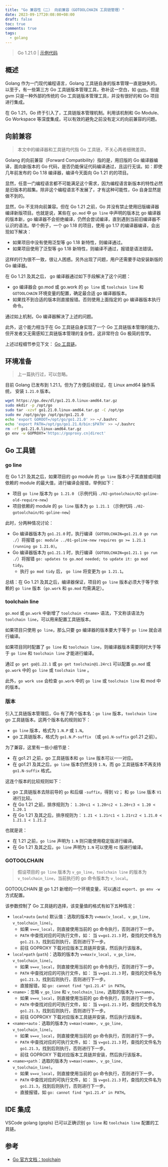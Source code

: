 ```yaml
---
title: "Go 兼容性（二） 向前兼容（GOTOOLCHAIN 工具链管理）"
date: 2023-09-17T20:08:00+08:00
draft: false
toc: true
comments: true
tags:
  - golang
---
```


> Go 1.21.0 | [示例代码](https://github.com/rectcircle/go-compatibility-example)

## 概述

Golang 作为一门现代编程语言，Golang 工具链自身的版本管理一直是缺失的。以至于，有一些第三方 Go 工具链版本管理工具，弥补这一空白，如 [gvm](https://github.com/moovweb/gvm)。但是 gvm 只是一种外部的传统的 Go 工具链版本管理工具，并没有很好的和 Go 项目进行集成。

在 Go 1.21，Go 终于引入了，工具链版本管理机制。利用该机制和 Go Module、Go Workspace 等深度集成，可以有效的避免之前没有定义的向前兼容的问题。

## 向前兼容

> 本文中的编译器和工具链均代指 Go 工具链，不关心两者细微差异。

Golang 的向前兼容（Forward Compatibility）指的是，用旧版的 Go 编译器编译，面向新版本的 Go 代码，是否仍能保证代码编译通过，且运行无误。如：即使几年前发布的 Go 1.18 编译器，编译今天面向 Go 1.21 的的项目。

显然，任意一门编程语言都不可能满足这个需求，因为编程语言新版本的特性必然是旧版本的超集。除非这个编程语言不发展了，才有这种可能性，Go 自身显然是做不到的。

显然，Go 不支持向前兼容。但在 Go 1.21 之前，Go 并没有禁止使用旧版编译器编译新版项目。也就是说，某些在 `go.mod` 中 `go line` 中声明的版本比 go 编译器的版本新，go 编译器不会拒绝编译，仍然会尝试编译，直到遇到当前旧编译器不认识的语法。举个例子，一个 go 1.18 的项目，使用 go 1.17 的编译器编译，会出现如下解决：

* 如果项目中没有使用泛型等 go 1.18 新特性，则编译通过。
* 如果项目使用了泛型等 go 1.18 新特性，则编译不通过，报错是语法错误。

这样的行为很不一致，很让人困惑。另外出现了问题，用户还需要手动安装新版的 Go 编译器。

在 Go 1.21 及其之后， go 编译器通过如下手段解决了这个问题：

* go 编译器会 go.mod 或 go.work 的 `go line` 或 `toolchain line` 和 `GOTOOLCHAIN` 环境变量的配置，确定最合适 go 编译器版本。
* 如果找不到合适的版本则直接报错。否则使用上面指定的 go 编译器版本执行命令。

通过如上机制，Go 编译器解决了上述的问题。

此外，这个能力相当于在 Go 工具链自身实现了一个 Go 工具链版本管理的能力，但开发者又无需感知工具链版本管理的复杂性，这非常符合 Go 极简的哲学。

上述过程细节参见下文： [Go 工具链](#go-工具链)。

## 环境准备

> 上一篇执行过，可以忽略。

目前 Golang 已发布到 1.21.1。但为了方便后续验证，在 Linux amd64 操作系统， 安装 `1.21.0` 版本。

```bash
wget https://go.dev/dl/go1.21.0.linux-amd64.tar.gz
sudo mkdir -p /opt/go
sudo tar -xzvf go1.21.0.linux-amd64.tar.gz -C /opt/go
sudo mv /opt/go/go /opt/go/go1.21.0
echo 'export GOROOT=/opt/go/go1.21.0' >> ~/.bashrc
echo 'export PATH=/opt/go/go1.21.0/bin:$PATH' >> ~/.bashrc
rm -rf go1.21.0.linux-amd64.tar.gz
go env -w GOPROXY='https://goproxy.cn|direct'
```

## Go 工具链

### go line

在 Go 1.21 及其之后，如果项目的 go module 的 `go line` 版本小于其直接或间接依赖的 module 的最大值，进行编译会报错，举例如下：

* 项目 `go line` 版本为 `go 1.21.0` （示例代码 `./02-gotoolchain/02-goline-old-require-new`）
* 项目依赖的 module 的 `go line` 版本为 `go 1.21.1` （示例代码 `./02-gotoolchain/01-goline-new`）

此时，分两种情况讨论：

* Go 编译器版本为 `go1.21.0` 时，执行编译（`GOTOOLCHAIN=go1.21.0 go run ./`）将报错 `go: module ../01-goline-new requires go >= 1.21.1 (running go 1.21.0)`。
* Go 编译器版本为 `go1.21.1` 时，执行编译（`GOTOOLCHAIN=go1.21.1 go run ./`）将报错 `go: updates to go.mod needed; to update it: go mod tidy`。
    * 执行 `go mod tidy` 后， `go line` 将变更为 `go 1.21.1`。

总结：在 Go 1.21 及其之后，编译器保证，项目的 `go line` 版本必须大于等于依赖的  `go line` 版本（`go.work` 和 `go.mod` 均需满足）。

### toolchain line

`go.mod` 或 `go.work` 中新增了 `toolchain <tname>` 语法，下文称该语法为 `toolchain line`，可以用来配置工具链版本。

如果项目只使用 `go line`，那么只要 go 编译器的版本要大于等于 `go line` 就会进行编译。

如果项目同时配置了 `go line` 和 `toolchain line`，则编译器版本需要同时大于等于 `go line` 和 `toolchain line` 才能进行编译。

通过 `go get go@1.22.1` 或 `go get toolchain@1.24rc1` 可以配置 `go.mod` 或 `go.work` 中的 `go line` 或 `toolchain line` 。

此外，`go work use` 会检查 `go.work` 中的 `go line` 或 `toolchain line` 和 mod 中的版本。

### 版本

引入工具链版本管理后，Go 有了两个版本名：`go line` 版本，`toolchain line` go 工具链版本。这两个版本名的规则如下：

* `go line` 版本，格式为 `1.N.P` 或 `1.N`。
* go 工具链版本，格式为 `go1.N.P-suffix` （或 `go1.N-suffix` go1.21 之前）。

为了兼容，这里有一些小细节是：

* 在 go1.21 之前，go 工具链版本和 `go line` 版本可以一一对应。
* 在 go1.21 及其之后，`go line` 版本仍然支持 `1.N`，而 go 工具链版本不再支持 `go1.N-suffix` 格式。

这连个版本的比较规则如下：

* go 工具链版本去除前导的 `go` 和后缀 `-suffix`，得到 `V2`； 和 `go line` 版本 `V1` 进行比较。
* 在 Go 1.21 之前，排序规则为： `1.20rc1 < 1.20rc2 < 1.20rc3 < 1.20 < 1.20.1`
* 在 Go 1.21 及其之后，排序规则为： `1.21 < 1.21rc1 < 1.21rc2 < 1.21.0 < 1.21.1 < 1.21.2`

也就是说：

* 在 1.21 之前，`go line` 声明为 `1.N` 则只能使用稳定版进行编译。
* 在 Go 1.21 及其之后，`go line` 声明为 `1.N` 可以使用 rc 版进行编译。

### GOTOOLCHAIN

> 假设项目的 `go line` 版本为 `v_go_line`，`toolchain line` 的版本为 `v_toolchain_line`，当前执行的 go 命令版本为 `v_local`。

GOTOOLCHAIN 是 go 1.21 新增的一个环境变量，可以通过 `export`、`go env -w` 方式配置。

该参数控制了 Go 工具链的选择，该变量值的格式有如下五种情况：

* `local+auto` (`auto`) 默认值：选取的版本为 `v=max(v_local, v_go_line, v_toolchain_line)`。
    * 如果 `v==v_local`，则直接使用当前的 go 命令执行，否则进行下一步。
    * `PATH` 中查找对应的可执行文件，如： 当 `v=go1.21.3` 时，查找的文件名为 `go1.21.3`，找到后则执行，否则进行下一步。
    * 前往 GOPROXY 下载对应版本工具链并安装，然后执行该版本。
* `local+path` (`path`)：选取的版本为 `v=max(v_local, v_go_line, v_toolchain_line)`。
    * 如果 `v==v_local`，则直接使用当前的 go 命令执行，否则进行下一步。
    * `PATH` 中查找对应的可执行文件，如： 当 `v=go1.21.3` 时，查找的文件名为 `go1.21.3`，找到后则执行，否则进行下一步。
    * 直接报错，如 `go: cannot find "go1.21.4" in PATH`。
* `<name>`：忽略 `v_go_line` 和 `v_toolchain_line`，选取的版本为 `v=<name>`。
    * 如果 `v==v_local`，则直接使用当前的 go 命令执行，否则进行下一步。
    * `PATH` 中查找对应的可执行文件，如： 当 `v=go1.21.3` 时，查找的文件名为 `go1.21.3`，找到后则执行，否则进行下一步。
    * 前往 GOPROXY 下载对应版本工具链并安装，然后执行该版本。
* `<name>+auto`：选取的版本为 `v=max(<name>, v_go_line, v_toolchain_line)`。
    * 如果 `v==v_local`，则直接使用当前的 go 命令执行，否则进行下一步。
    * `PATH` 中查找对应的可执行文件，如： 当 `v=go1.21.3` 时，查找的文件名为 `go1.21.3`，找到后则执行，否则进行下一步。
    * 前往 GOPROXY 下载对应版本工具链并安装，然后执行该版本。
* `<name>+path`：选取的版本为 `v=max(<name>, v_go_line, v_toolchain_line)`。
    * 如果 `v==v_local`，则直接使用当前的 go 命令执行，否则进行下一步。
    * `PATH` 中查找对应的可执行文件，如： 当 `v=go1.21.3` 时，查找的文件名为 `go1.21.3`，找到后则执行，否则进行下一步。
    * 直接报错，如 `go: cannot find "go1.21.4" in PATH`。

## IDE 集成

VSCode golang (gopls) 已可以正确识别 `go line` 和 `toolchain line` 配置的工具链。

## 参考

* [Go 官方文档：toolchain](https://golang.org/doc/toolchain)
